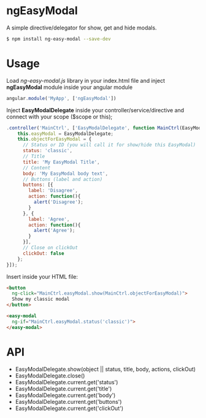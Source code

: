 # ngEasyModal

A simple directive/delegator for show, get and hide modals.
```sh
$ npm install ng-easy-modal --save-dev
```

# Usage
Load *ng-easy-modal.js* library in your index.html file and inject **ngEasyModal** module inside your angular module
```javascript
angular.module('MyApp', ['ngEasyModal'])
```
Inject **EasyModalDelegate** inside your controller/service/directive and connect with your scope ($scope or this);
```javascript
.controller('MainCtrl', ['EasyModalDelegate', function MainCtrl(EasyModalDelegate) {
    this.easyModal = EasyModalDelegate;
    this.objectForEasyModal = {
      // Status or ID (you will call it for show/hide this EasyModal)
      status: 'classic',
      // Title
      title: 'My EasyModal Title',
      // Content
      body: 'My EasyModal body text',
      // Buttons (label and action)
      buttons: [{
        label: 'Disagree',
        action: function(){
          alert('Disagree');
        }
      }, {
        label: 'Agree',
        action: function(){
          alert('Agree');
        }
      }],
      // Close on clickOut
      clickOut: false
    };
}]);
```
Insert inside your HTML file:
```html
<button
  ng-click="MainCtrl.easyModal.show(MainCtrl.objectForEasyModal)">
  Show my classic modal
</button>

<easy-modal
  ng-if="MainCtrl.easyModal.status('classic')">
</easy-modal>
```

# API
- EasyModalDelegate.show(object || status, title, body, actions, clickOut)
- EasyModalDelegate.close()
- EasyModalDelegate.current.get('status')
- EasyModalDelegate.current.get('title')
- EasyModalDelegate.current.get('body')
- EasyModalDelegate.current.get('buttons')
- EasyModalDelegate.current.get('clickOut')
